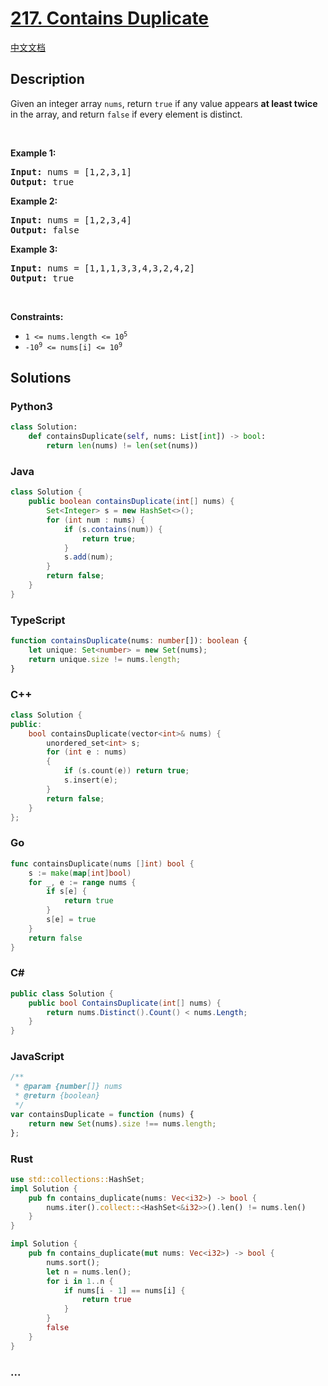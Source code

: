 # [217. Contains Duplicate](https://leetcode.com/problems/contains-duplicate)

[中文文档](/solution/0200-0299/0217.Contains%20Duplicate/README.md)

## Description

<p>Given an integer array <code>nums</code>, return <code>true</code> if any value appears <strong>at least twice</strong> in the array, and return <code>false</code> if every element is distinct.</p>

<p>&nbsp;</p>
<p><strong>Example 1:</strong></p>
<pre><strong>Input:</strong> nums = [1,2,3,1]
<strong>Output:</strong> true
</pre><p><strong>Example 2:</strong></p>
<pre><strong>Input:</strong> nums = [1,2,3,4]
<strong>Output:</strong> false
</pre><p><strong>Example 3:</strong></p>
<pre><strong>Input:</strong> nums = [1,1,1,3,3,4,3,2,4,2]
<strong>Output:</strong> true
</pre>
<p>&nbsp;</p>
<p><strong>Constraints:</strong></p>

<ul>
	<li><code>1 &lt;= nums.length &lt;= 10<sup>5</sup></code></li>
	<li><code>-10<sup>9</sup> &lt;= nums[i] &lt;= 10<sup>9</sup></code></li>
</ul>

## Solutions

<!-- tabs:start -->

### **Python3**

```python
class Solution:
    def containsDuplicate(self, nums: List[int]) -> bool:
        return len(nums) != len(set(nums))
```

### **Java**

```java
class Solution {
    public boolean containsDuplicate(int[] nums) {
        Set<Integer> s = new HashSet<>();
        for (int num : nums) {
            if (s.contains(num)) {
                return true;
            }
            s.add(num);
        }
        return false;
    }
}
```

### **TypeScript**

```ts
function containsDuplicate(nums: number[]): boolean {
    let unique: Set<number> = new Set(nums);
    return unique.size != nums.length;
}
```

### **C++**

```cpp
class Solution {
public:
    bool containsDuplicate(vector<int>& nums) {
        unordered_set<int> s;
        for (int e : nums)
        {
            if (s.count(e)) return true;
            s.insert(e);
        }
        return false;
    }
};
```

### **Go**

```go
func containsDuplicate(nums []int) bool {
	s := make(map[int]bool)
	for _, e := range nums {
		if s[e] {
			return true
		}
		s[e] = true
	}
	return false
}
```

### **C#**

```cs
public class Solution {
    public bool ContainsDuplicate(int[] nums) {
        return nums.Distinct().Count() < nums.Length;
    }
}
```

### **JavaScript**

```js
/**
 * @param {number[]} nums
 * @return {boolean}
 */
var containsDuplicate = function (nums) {
    return new Set(nums).size !== nums.length;
};
```

### **Rust**

```rust
use std::collections::HashSet;
impl Solution {
    pub fn contains_duplicate(nums: Vec<i32>) -> bool {
        nums.iter().collect::<HashSet<&i32>>().len() != nums.len()
    }
}
```

```rust
impl Solution {
    pub fn contains_duplicate(mut nums: Vec<i32>) -> bool {
        nums.sort();
        let n = nums.len();
        for i in 1..n {
            if nums[i - 1] == nums[i] {
                return true
            }
        }
        false
    }
}
```

### **...**

```

```

<!-- tabs:end -->
